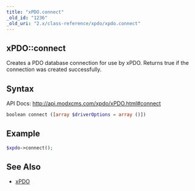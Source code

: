 ```yaml
---
title: "xPDO.connect"
_old_id: "1236"
_old_uri: "2.x/class-reference/xpdo/xpdo.connect"
---
```


## xPDO::connect

Creates a PDO database connection for use by xPDO. Returns true if the connection was created successfully.

## Syntax

API Docs: <http://api.modxcms.com/xpdo/xPDO.html#connect>

``` php 
boolean connect ([array $driverOptions = array ()])
```

## Example

``` php 
$xpdo->connect();
```

## See Also

- [xPDO](xpdo/class-reference/xpdo "xPDO")
